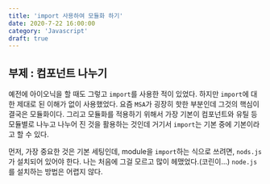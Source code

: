 ```yaml
---
title: 'import 사용하여 모듈화 하기'
date: 2020-7-22 16:00:00
category: 'Javascript'
draft: true
---
```


## 부제 : 컴포넌트 나누기

예전에 아이오닉을 할 때도 그렇고 `import`를 사용한 적이 있었다.
하지만 `import`에 대한 제대로 된 이해가 없이 사용했었다. 요즘 `MSA`가 굉장히 핫한 부분인데 그것의 핵심이 결국은 모듈화이다. 그리고 모듈화를 적용하기 위해서 가장 기본이 컴포넌트와 유틸 등 모듈별로 나누고 나누어 진 것을 활용하는 것인데 거기서 `import`는 기본 중에 기본이라고 할 수 있다.

먼저, 가장 중요한 것은 기본 세팅인데, module을 `import`하는 식으로 쓰려면, `nods.js`가 설치되어 있어야 한다. 나는 처음에 그걸 모르고 많이 헤맸었다.(코린이...) `node.js`를 설치하는 방법은 어렵지 않다.
